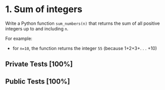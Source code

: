 # 1. Sum of integers

Write a Python function `sum_numbers(n)` that returns the sum of all positive integers up to and including `n`.


For example:


* for `n=10`, the function returns the integer `55` (because 1+2+3+. . . +10)



## Private Tests [100%]

## Public Tests [100%]
